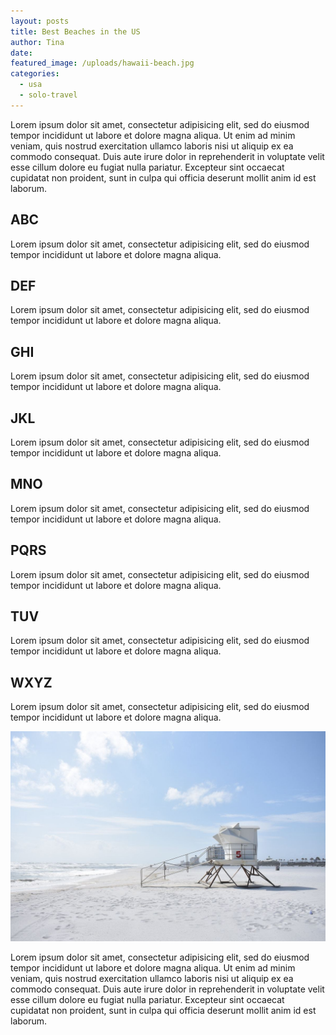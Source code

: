 ```yaml
---
layout: posts
title: Best Beaches in the US
author: Tina
date:
featured_image: /uploads/hawaii-beach.jpg
categories:
  - usa
  - solo-travel
---
```



Lorem ipsum dolor sit amet, consectetur adipisicing elit, sed do eiusmod tempor incididunt ut labore et dolore magna aliqua. Ut enim ad minim veniam, quis nostrud exercitation ullamco laboris nisi ut aliquip ex ea commodo consequat. Duis aute irure dolor in reprehenderit in voluptate velit esse cillum dolore eu fugiat nulla pariatur. Excepteur sint occaecat cupidatat non proident, sunt in culpa qui officia deserunt mollit anim id est laborum.

## ABC

Lorem ipsum dolor sit amet, consectetur adipisicing elit, sed do eiusmod tempor incididunt ut labore et dolore magna aliqua.

## DEF

Lorem ipsum dolor sit amet, consectetur adipisicing elit, sed do eiusmod tempor incididunt ut labore et dolore magna aliqua.

## GHI

Lorem ipsum dolor sit amet, consectetur adipisicing elit, sed do eiusmod tempor incididunt ut labore et dolore magna aliqua.

## JKL

Lorem ipsum dolor sit amet, consectetur adipisicing elit, sed do eiusmod tempor incididunt ut labore et dolore magna aliqua.

## MNO

Lorem ipsum dolor sit amet, consectetur adipisicing elit, sed do eiusmod tempor incididunt ut labore et dolore magna aliqua.

## PQRS

Lorem ipsum dolor sit amet, consectetur adipisicing elit, sed do eiusmod tempor incididunt ut labore et dolore magna aliqua.

## TUV

Lorem ipsum dolor sit amet, consectetur adipisicing elit, sed do eiusmod tempor incididunt ut labore et dolore magna aliqua.

## WXYZ

Lorem ipsum dolor sit amet, consectetur adipisicing elit, sed do eiusmod tempor incididunt ut labore et dolore magna aliqua.

![](/uploads/versions/beaches---x----1200-800x---.jpg)

Lorem ipsum dolor sit amet, consectetur adipisicing elit, sed do eiusmod tempor incididunt ut labore et dolore magna aliqua. Ut enim ad minim veniam, quis nostrud exercitation ullamco laboris nisi ut aliquip ex ea commodo consequat. Duis aute irure dolor in reprehenderit in voluptate velit esse cillum dolore eu fugiat nulla pariatur. Excepteur sint occaecat cupidatat non proident, sunt in culpa qui officia deserunt mollit anim id est laborum.
